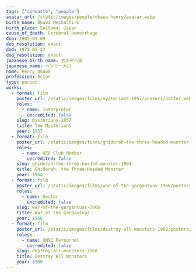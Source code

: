 ```yaml
---
tags: ["cineaste", "people"]
avatar_url: /static/images/people/okawa-henry/avatar.webp
birth_name: Ôkawa Heihachirô
birth_place: Saitama, Japan
cause_of_death: Cerebral Hemorrhage
dob: 1905-09-09
dob_resolution: exact
dod: 1971-05-27
dod_resolution: exact
japanese_birth_name: 大川平八郎
japanese_name: ヘンリー大川
name: Henry Okawa
profession: Actor
type: person
works:
  - format: film
    poster_url: /static/images/films/mysterians-1957/posters/poster.webp
    roles:
      - name: Interpreter
        uncredited: false
    slug: mysterians-1957
    title: The Mysterians
    year: 1957
  - format: film
    poster_url: /static/images/films/ghidorah-the-three-headed-monster-1964/posters/poster.webp
    roles:
      - name: UFO Club Member
        uncredited: false
    slug: ghidorah-the-three-headed-monster-1964
    title: Ghidorah, the Three-Headed Monster
    year: 1964
  - format: film
    poster_url: /static/images/films/war-of-the-gargantuas-1966/posters/poster.webp
    roles:
      - name: Doctor
        uncredited: false
    slug: war-of-the-gargantuas-1966
    title: War of the Gargantuas
    year: 1966
  - format: film
    poster_url: /static/images/films/destroy-all-monsters-1968/posters/poster.webp
    roles:
      - name: UNSC Personnel
        uncredited: false
    slug: destroy-all-monsters-1968
    title: Destroy All Monsters
    year: 1968
---
```

